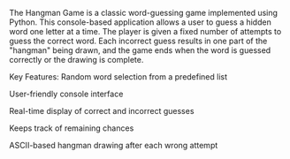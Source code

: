 The Hangman Game is a classic word-guessing game implemented using Python. This console-based application allows a user to guess a hidden word one letter at a time. The player is given a fixed number of attempts to guess the correct word. Each incorrect guess results in one part of the "hangman" being drawn, and the game ends when the word is guessed correctly or the drawing is complete.

 Key Features:
Random word selection from a predefined list

User-friendly console interface

Real-time display of correct and incorrect guesses

Keeps track of remaining chances

ASCII-based hangman drawing after each wrong attempt
